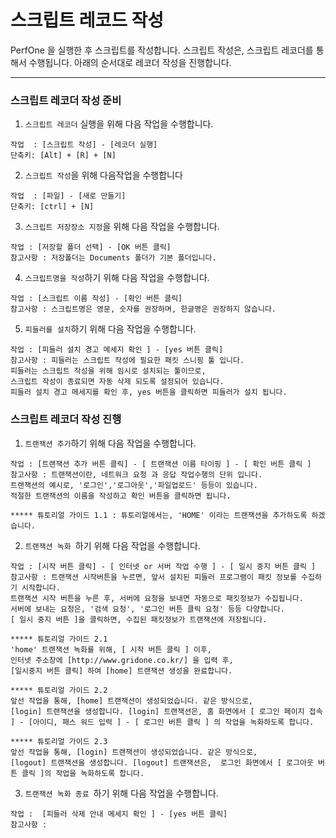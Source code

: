 # 스크립트 레코드 작성
PerfOne 을 실행한 후 스크립트를 작성합니다.
스크립트 작성은, 스크립트 레코더를 통해서 수행됩니다.
아래의 순서대로 레코더 작성을 진행합니다.

---

### 스크립트 레코더 작성 준비

1. `스크립트 레코더` 실행을 위해 다음 작업을 수행합니다.
```
작업  : [스크립트 작성] - [레코더 실행]
단축키: [Alt] + [R] + [N] 
```

2. `스크립트 작성`을 위해 다음작업을 수행합니다
```
작업  : [파일] - [새로 만들기]
단축키: [ctrl] + [N]
```

3. `스크립트 저장장소 지정`을 위해 다음 작업을 수행합니다.
```
작업 : [저장할 폴더 선택] - [OK 버튼 클릭]
참고사항 : 저장폴더는 Documents 폴더가 기본 폴더입니다. 
```

4. `스크립트명을 작성`하기 위해 다음 작업을 수행합니다.
```
작업 : [스크립트 이름 작성] - [확인 버튼 클릭]
참고사항 : 스크립트명은 영문, 숫자를 권장하며, 한글명은 권장하지 않습니다. 
```

5. `피들러를 설치`하기 위해 다음 작업을 수행합니다.
```
작업 : [피들러 설치 경고 메세지 확인 ] - [yes 버튼 클릭]
참고사항 : 피들러는 스크립트 작성에 필요한 패킷 스니핑 툴 입니다.
피들러는 스크립트 작성을 위해 임시로 설치되는 툴이므로, 
스크립트 작성이 종료되면 자동 삭제 되도록 설정되어 있습니다. 
피들러 설치 경고 메세지를 확인 후, yes 버튼을 클릭하면 피들러가 설치 됩니다.
```



### 스크립트 레코더 작성 진행
1. `트랜잭션 추가`하기 위해 다음 작업을 수행합니다.
```
작업 : [트랜잭션 추가 버튼 클릭] - [ 트랜잭션 이름 타이핑 ] - [ 확인 버튼 클릭 ]
참고사항 : 트랜잭션이란, 네트워크 요청 과 응답 작업수행의 단위 입니다. 
트랜잭션의 예시로, '로그인','로그아웃','파일업로드' 등등이 있습니다.
적절한 트랜잭션의 이름을 작성하고 확인 버튼을 클릭하면 됩니다.
```
```
***** 튜토리얼 가이드 1.1 : 튜토리얼에서는, 'HOME' 이라는 트랜잭션을 추가하도록 하겠습니다.  
```

2. `트랜잭션 녹화 `하기 위해 다음 작업을 수행합니다.
```
작업 : [시작 버튼 클릭] - [ 인터넷 or 서버 작업 수행 ] - [ 일시 중지 버튼 클릭 ]
참고사항 : 트랜잭션 시작버튼을 누르면, 앞서 설치된 피들러 프로그램이 패킷 정보를 수집하기 시작합니다. 
트랜잭션 시작 버튼을 누른 후, 서버에 요청을 보내면 자동으로 패킷정보가 수집됩니다. 
서버에 보내는 요청은, '검색 요청', '로그인 버튼 클릭 요청' 등등 다양합니다.
[ 일시 중지 버튼 ]을 클릭하면, 수집된 패킷정보가 트랜잭션에 저장됩니다.
```
```
***** 튜토리얼 가이드 2.1
'home' 트랜잭션 녹화를 위해, [ 시작 버튼 클릭 ] 이후, 
인터넷 주소창에 [http://www.gridone.co.kr/] 을 입력 후,
[일시중지 버튼 클릭] 하여 [home] 트랜잭션 생성을 완료합니다.
```

```
***** 튜토리얼 가이드 2.2 
앞선 작업을 통해, [home] 트랜잭션이 생성되었습니다. 같은 방식으로, 
[login] 트랜잭션을 생성합니다. [login] 트랜잭션은, 홈 화면에서 [ 로그인 페이지 접속 ] - [아이디, 패스 워드 입력 ] - [ 로그인 버튼 클릭 ] 의 작업을 녹화하도록 합니다.  
```

```
***** 튜토리얼 가이드 2.3
앞선 작업을 통해, [login] 트랜잭션이 생성되었습니다. 같은 방식으로, 
[logout] 트랜잭션을 생성합니다. [logout] 트랜잭션은,  로그인 화면에서 [ 로그아웃 버튼 클릭 ]의 작업을 녹화하도록 합니다.
```

3. `트랜잭션 녹화 종료 `하기 위해 다음 작업을 수행합니다.
```
작업 :  [피들러 삭제 안내 메세지 확인 ] - [yes 버튼 클릭]
참고사항 : 
```
